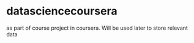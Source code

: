 # datasciencecoursera
as part of course project in coursera. Will be used later to store relevant data
